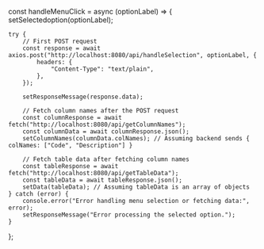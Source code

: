 const handleMenuClick = async (optionLabel) => {
    setSelectedoption(optionLabel);

    try {
        // First POST request
        const response = await axios.post("http://localhost:8080/api/handleSelection", optionLabel, {
            headers: {
                "Content-Type": "text/plain",
            },
        });

        setResponseMessage(response.data);

        // Fetch column names after the POST request
        const columnResponse = await fetch("http://localhost:8080/api/getColumnNames");
        const columnData = await columnResponse.json();
        setColumnNames(columnData.colNames); // Assuming backend sends { colNames: ["Code", "Description"] }

        // Fetch table data after fetching column names
        const tableResponse = await fetch("http://localhost:8080/api/getTableData");
        const tableData = await tableResponse.json();
        setData(tableData); // Assuming tableData is an array of objects
    } catch (error) {
        console.error("Error handling menu selection or fetching data:", error);
        setResponseMessage("Error processing the selected option.");
    }
};
